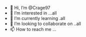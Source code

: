 - 👋 Hi, I’m @Crage97
- 👀 I’m interested in ...all
- 🌱 I’m currently learning .all
- 💞️ I’m looking to collaborate on ..all
- 📫 How to reach me ... 

<!---
Crage97/Crage97 is a ✨ special ✨ repository because its `README.md` (this file) appears on your GitHub profile.
You can click the Preview link to take a look at your changes.
--->
